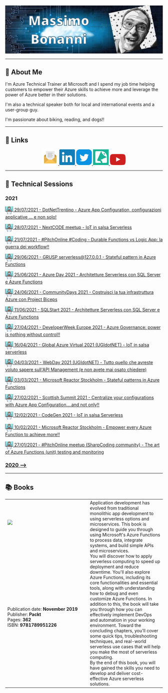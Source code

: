 ![](https://raw.githubusercontent.com/massimobonanni/massimobonanni/master/images/banner.jpg)

----
## 🚀 About Me

I'm Azure Technical Trainer at Microsoft and I spend my job time helping customers to empower their Azure skills to achieve more and leverage the power of Azure better in their solutions.

I'm also a technical speaker both for local and international events and a user-group guy.

I'm passionate about biking, reading, and dogs!!

-----
## 🔗 Links
<p align="center">
    <a href="mailto:massimo.bonanni@tiscali.it">
        <img width="50" src="https://raw.githubusercontent.com/massimobonanni/massimobonanni/master/images/mail.svg"/>
    </a>
    <a href="https://www.linkedin.com/in/massimobonanni/">
        <img width="50" src="https://raw.githubusercontent.com/massimobonanni/massimobonanni/master/images/linkedin.svg">
    </a>
    <a href="https://twitter.com/massimobonanni">
        <img width="50" src="https://raw.githubusercontent.com/massimobonanni/massimobonanni/master/images/twitter.svg">
    </a>
    <a href="https://sessionize.com/massimo-bonanni/">
        <img width="50" src="https://raw.githubusercontent.com/massimobonanni/massimobonanni/master/images/sessionize.png">
    </a>
        <a href="https://www.youtube.com/playlist?list=PL4S9boN4bjxktXfi0xhFfkcKn0fMfrHyq">
        <img width="50" src="https://raw.githubusercontent.com/massimobonanni/massimobonanni/master/images/youtube.svg">
    </a>
</p>

-----

## :speech_balloon: Technical Sessions

### 2021
<p>
<a href="https://github.com/massimobonanni/massimobonanni/blob/master/technicalsessions/20210729.md"> <img width="25" src="https://raw.githubusercontent.com/massimobonanni/massimobonanni/master/images/technicalsessions.svg" style="vertical-align:middle"/> 29/07/2021 - DotNetTrentino - Azure App Configuration, configurazioni applicative ... e non solo!</a>
</p>

<p>
<a href="https://github.com/massimobonanni/massimobonanni/blob/master/technicalsessions/20210728.md"> <img width="25" src="https://raw.githubusercontent.com/massimobonanni/massimobonanni/master/images/technicalsessions.svg" style="vertical-align:middle"/> 28/07/2021 - NextCODE meetup - IoT in salsa Serverless</a>
</p>

<p>
<a href="https://github.com/massimobonanni/massimobonanni/blob/master/technicalsessions/20210721.md"> <img width="25" src="https://raw.githubusercontent.com/massimobonanni/massimobonanni/master/images/technicalsessions.svg" style="vertical-align:middle"/> 21/07/2021 - #PitchOnline #Coding - Durable Functions vs Logic App: la guerra dei workflow!!</a>
</p>

<p>
<a href="https://github.com/massimobonanni/massimobonanni/blob/master/technicalsessions/20210629.md"> <img width="25" src="https://raw.githubusercontent.com/massimobonanni/massimobonanni/master/images/technicalsessions.svg" style="vertical-align:middle"/> 29/06/2021 - GRUSP serverless@127.0.0.1 - Stateful pattern in Azure Functions</a>
</p>

<p>
<a href="https://github.com/massimobonanni/massimobonanni/blob/master/technicalsessions/20210625.md"> <img width="25" src="https://raw.githubusercontent.com/massimobonanni/massimobonanni/master/images/technicalsessions.svg" style="vertical-align:middle"/> 25/06/2021 - Azure Day 2021 - Architetture Serverless con SQL Server e Azure Functions</a>
</p>

<p>
<a href="https://github.com/massimobonanni/massimobonanni/blob/master/technicalsessions/20210624.md"> <img width="25" src="https://raw.githubusercontent.com/massimobonanni/massimobonanni/master/images/technicalsessions.svg" style="vertical-align:middle"/> 24/06/2021 - CommunityDays 2021 - Costruisci la tua infrastruttura Azure con Project Biceps</a>
</p>

<p>
<a href="https://github.com/massimobonanni/massimobonanni/blob/master/technicalsessions/20210611.md"> <img width="25" src="https://raw.githubusercontent.com/massimobonanni/massimobonanni/master/images/technicalsessions.svg" style="vertical-align:middle"/> 11/06/2021 - SQLStart 2021 - Architetture Serverless con SQL Server e Azure Functions</a>
</p>

<p>
<a href="https://github.com/massimobonanni/massimobonanni/blob/master/technicalsessions/20210427.md"> <img width="25" src="https://raw.githubusercontent.com/massimobonanni/massimobonanni/master/images/technicalsessions.svg" style="vertical-align:middle"/> 27/04/2021 - DeveloperWeek Europe 2021 - Azure Governance: power is nothing without control!!</a>
</p>

<p>
<a href="https://github.com/massimobonanni/massimobonanni/blob/master/technicalsessions/20210416.md"> <img width="25" src="https://raw.githubusercontent.com/massimobonanni/massimobonanni/master/images/technicalsessions.svg" style="vertical-align:middle"/> 16/04/2021 - Global Azure Virtual 2021 (UGIdotNET) - IoT in salsa serverless</a>
</p>

<p>
<a href="https://github.com/massimobonanni/massimobonanni/blob/master/technicalsessions/20210304.md"> <img width="25" src="https://raw.githubusercontent.com/massimobonanni/massimobonanni/master/images/technicalsessions.svg" style="vertical-align:middle"/> 04/03/2021 - WebDay 2021 (UGIdotNET) - Tutto quello che avreste voluto sapere sull'API Management (e non avete mai osato chiedere)</a>
</p>

<p>
<a href="https://github.com/massimobonanni/massimobonanni/blob/master/technicalsessions/20210303.md"> <img width="25" src="https://raw.githubusercontent.com/massimobonanni/massimobonanni/master/images/technicalsessions.svg" style="vertical-align:middle"/> 03/03/2021 - Microsoft Reactor Stockholm - Stateful patterns in Azure Functions</a>
</p>

<p>
<a href="https://github.com/massimobonanni/massimobonanni/blob/master/technicalsessions/20210227.md"> <img width="25" src="https://raw.githubusercontent.com/massimobonanni/massimobonanni/master/images/technicalsessions.svg" style="vertical-align:middle"/> 27/02/2021 - Scottish Summit 2021 - Centralize your configurations with Azure App Configuration....and not only!!</a>
</p>

<p>
<a href="https://github.com/massimobonanni/massimobonanni/blob/master/technicalsessions/20210213.md"> <img width="25" src="https://raw.githubusercontent.com/massimobonanni/massimobonanni/master/images/technicalsessions.svg" style="vertical-align:middle"/> 12/02/2021 - CodeGen 2021 - IoT in salsa Serverless</a>
</p>

<p>
<a href="https://github.com/massimobonanni/massimobonanni/blob/master/technicalsessions/20210210.md"> <img width="25" src="https://raw.githubusercontent.com/massimobonanni/massimobonanni/master/images/technicalsessions.svg" style="vertical-align:middle"/> 10/02/2021 - Microsoft Reactor Stockholm - Empower every Azure Function to achieve more!!</a>
</p>

<p>
<a href="https://github.com/massimobonanni/massimobonanni/blob/master/technicalsessions/20210127.md"> <img width="25" src="https://raw.githubusercontent.com/massimobonanni/massimobonanni/master/images/technicalsessions.svg" style="vertical-align:middle"/> 27/01/2021 - #PitchOnline meetup (SharpCoding community) - The art of Azure Functions (unit) testing and monitoring</a>
</p>

### [2020 -->](TechicalSessions2020.md)

-----

## :books: Books

<table>
    <tr>
        <td width="250">
            <a href="https://www.packtpub.com/product/mastering-azure-serverless-computing/9781789951226" target="_blank"><img src="https://static.packt-cdn.com/products/9781789951226/cover/smaller"></a>
        </td>
        <td rowspan="2">
            Application development has evolved from traditional monolithic app development to using serverless options and microservices. This book is designed to guide you through using Microsoft's Azure Functions to process data, integrate systems, and build simple APIs and microservices.
            <br/>
            You will discover how to apply serverless computing to speed up deployment and reduce downtime. You'll also explore Azure Functions, including its core functionalities and essential tools, along with understanding how to debug and even customize Azure Functions. In addition to this, the book will take you through how you can effectively implement DevOps and automation in your working environment. Toward the concluding chapters, you'll cover some quick tips, troubleshooting techniques, and real-world serverless use cases that will help you make the most of serverless computing.
            <br/>
            By the end of this book, you will have gained the skills you need to develop and deliver cost-effective Azure serverless solutions.
        </td>
    </tr>
    <tr>
        <td>
            Publication date: <b>November 2019</b>
            <br/>
            Publisher: <b>Packt</b>
            <br/>
            Pages: <b>362</b>
            <br/>
            ISBN: <b>9781789951226</b>
        </td>
    </tr>
</table>
